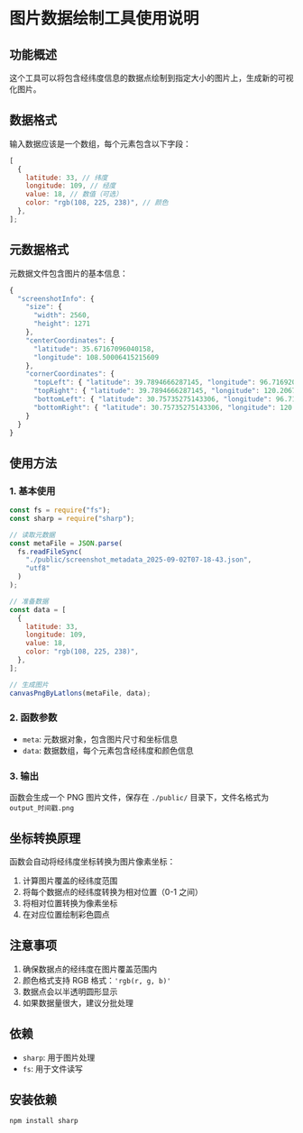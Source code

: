 # 图片数据绘制工具使用说明

## 功能概述

这个工具可以将包含经纬度信息的数据点绘制到指定大小的图片上，生成新的可视化图片。

## 数据格式

输入数据应该是一个数组，每个元素包含以下字段：

```javascript
[
  {
    latitude: 33, // 纬度
    longitude: 109, // 经度
    value: 18, // 数值（可选）
    color: "rgb(108, 225, 238)", // 颜色
  },
];
```

## 元数据格式

元数据文件包含图片的基本信息：

```javascript
{
  "screenshotInfo": {
    "size": {
      "width": 2560,
      "height": 1271
    },
    "centerCoordinates": {
      "latitude": 35.67167096040158,
      "longitude": 108.50006415215609
    },
    "cornerCoordinates": {
      "topLeft": { "latitude": 39.7894666287145, "longitude": 96.71692089053477 },
      "topRight": { "latitude": 39.7894666287145, "longitude": 120.20672049719124 },
      "bottomLeft": { "latitude": 30.75735275143306, "longitude": 96.71692089053477 },
      "bottomRight": { "latitude": 30.75735275143306, "longitude": 120.20672049719124 }
    }
  }
}
```

## 使用方法

### 1. 基本使用

```javascript
const fs = require("fs");
const sharp = require("sharp");

// 读取元数据
const metaFile = JSON.parse(
  fs.readFileSync(
    "./public/screenshot_metadata_2025-09-02T07-18-43.json",
    "utf8"
  )
);

// 准备数据
const data = [
  {
    latitude: 33,
    longitude: 109,
    value: 18,
    color: "rgb(108, 225, 238)",
  },
];

// 生成图片
canvasPngByLatlons(metaFile, data);
```

### 2. 函数参数

- `meta`: 元数据对象，包含图片尺寸和坐标信息
- `data`: 数据数组，每个元素包含经纬度和颜色信息

### 3. 输出

函数会生成一个 PNG 图片文件，保存在 `./public/` 目录下，文件名格式为 `output_时间戳.png`

## 坐标转换原理

函数会自动将经纬度坐标转换为图片像素坐标：

1. 计算图片覆盖的经纬度范围
2. 将每个数据点的经纬度转换为相对位置（0-1 之间）
3. 将相对位置转换为像素坐标
4. 在对应位置绘制彩色圆点

## 注意事项

1. 确保数据点的经纬度在图片覆盖范围内
2. 颜色格式支持 RGB 格式：`'rgb(r, g, b)'`
3. 数据点会以半透明圆形显示
4. 如果数据量很大，建议分批处理

## 依赖

- `sharp`: 用于图片处理
- `fs`: 用于文件读写

## 安装依赖

```bash
npm install sharp
```

